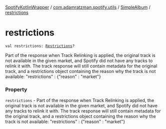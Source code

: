 [SpotifyKotlinWrapper](../../index.md) / [com.adamratzman.spotify.utils](../index.md) / [SimpleAlbum](index.md) / [restrictions](./restrictions.md)

# restrictions

`val restrictions: `[`Restrictions`](../-restrictions/index.md)`?`

Part of the response when Track Relinking is applied, the original track is not available
in the given market, and Spotify did not have any tracks to relink it with. The track response will still contain
metadata for the original track, and a restrictions object containing the reason why the track is not available:
"restrictions" : {"reason" : "market"}

### Property

`restrictions` - Part of the response when Track Relinking is applied, the original track is not available
in the given market, and Spotify did not have any tracks to relink it with. The track response will still contain
metadata for the original track, and a restrictions object containing the reason why the track is not available:
"restrictions" : {"reason" : "market"}